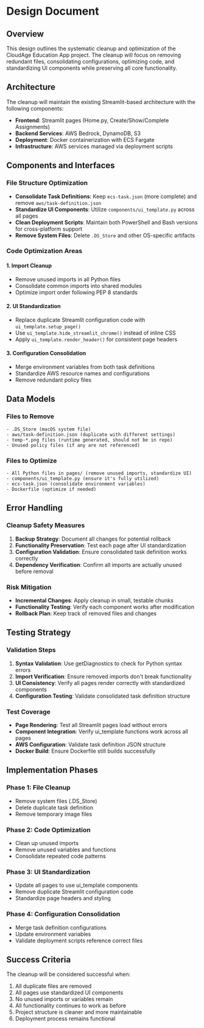 # Design Document

## Overview

This design outlines the systematic cleanup and optimization of the CloudAge Education App project. The cleanup will focus on removing redundant files, consolidating configurations, optimizing code, and standardizing UI components while preserving all core functionality.

## Architecture

The cleanup will maintain the existing Streamlit-based architecture with the following components:
- **Frontend**: Streamlit pages (Home.py, Create/Show/Complete Assignments)
- **Backend Services**: AWS Bedrock, DynamoDB, S3
- **Deployment**: Docker containerization with ECS Fargate
- **Infrastructure**: AWS services managed via deployment scripts

## Components and Interfaces

### File Structure Optimization
- **Consolidate Task Definitions**: Keep `ecs-task.json` (more complete) and remove `aws/task-definition.json`
- **Standardize UI Components**: Utilize `components/ui_template.py` across all pages
- **Clean Deployment Scripts**: Maintain both PowerShell and Bash versions for cross-platform support
- **Remove System Files**: Delete `.DS_Store` and other OS-specific artifacts

### Code Optimization Areas

#### 1. Import Cleanup
- Remove unused imports in all Python files
- Consolidate common imports into shared modules
- Optimize import order following PEP 8 standards

#### 2. UI Standardization
- Replace duplicate Streamlit configuration code with `ui_template.setup_page()`
- Use `ui_template.hide_streamlit_chrome()` instead of inline CSS
- Apply `ui_template.render_header()` for consistent page headers

#### 3. Configuration Consolidation
- Merge environment variables from both task definitions
- Standardize AWS resource names and configurations
- Remove redundant policy files

## Data Models

### Files to Remove
```
- .DS_Store (macOS system file)
- aws/task-definition.json (duplicate with different settings)
- temp-*.png files (runtime generated, should not be in repo)
- Unused policy files (if any are not referenced)
```

### Files to Optimize
```
- All Python files in pages/ (remove unused imports, standardize UI)
- components/ui_template.py (ensure it's fully utilized)
- ecs-task.json (consolidate environment variables)
- Dockerfile (optimize if needed)
```

## Error Handling

### Cleanup Safety Measures
1. **Backup Strategy**: Document all changes for potential rollback
2. **Functionality Preservation**: Test each page after UI standardization
3. **Configuration Validation**: Ensure consolidated task definition works correctly
4. **Dependency Verification**: Confirm all imports are actually unused before removal

### Risk Mitigation
- **Incremental Changes**: Apply cleanup in small, testable chunks
- **Functionality Testing**: Verify each component works after modification
- **Rollback Plan**: Keep track of removed files and changes

## Testing Strategy

### Validation Steps
1. **Syntax Validation**: Use getDiagnostics to check for Python syntax errors
2. **Import Verification**: Ensure removed imports don't break functionality
3. **UI Consistency**: Verify all pages render correctly with standardized components
4. **Configuration Testing**: Validate consolidated task definition structure

### Test Coverage
- **Page Rendering**: Test all Streamlit pages load without errors
- **Component Integration**: Verify ui_template functions work across all pages
- **AWS Configuration**: Validate task definition JSON structure
- **Docker Build**: Ensure Dockerfile still builds successfully

## Implementation Phases

### Phase 1: File Cleanup
- Remove system files (.DS_Store)
- Delete duplicate task definition
- Remove temporary image files

### Phase 2: Code Optimization
- Clean up unused imports
- Remove unused variables and functions
- Consolidate repeated code patterns

### Phase 3: UI Standardization
- Update all pages to use ui_template components
- Remove duplicate Streamlit configuration code
- Standardize page headers and styling

### Phase 4: Configuration Consolidation
- Merge task definition configurations
- Update environment variables
- Validate deployment scripts reference correct files

## Success Criteria

The cleanup will be considered successful when:
1. All duplicate files are removed
2. All pages use standardized UI components
3. No unused imports or variables remain
4. All functionality continues to work as before
5. Project structure is cleaner and more maintainable
6. Deployment process remains functional